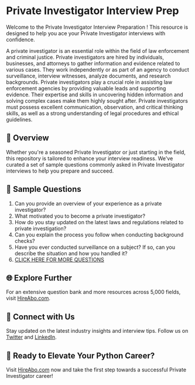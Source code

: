 # Private Investigator Interview Prep

Welcome to the Private Investigator Interview Preparation ! This resource is designed to help you ace your Private Investigator interviews with confidence.

A private investigator is an essential role within the field of law enforcement and criminal justice. Private investigators are hired by individuals, businesses, and attorneys to gather information and evidence related to various cases. They work independently or as part of an agency to conduct surveillance, interview witnesses, analyze documents, and research backgrounds. Private investigators play a crucial role in assisting law enforcement agencies by providing valuable leads and supporting evidence. Their expertise and skills in uncovering hidden information and solving complex cases make them highly sought after. Private investigators must possess excellent communication, observation, and critical thinking skills, as well as a strong understanding of legal procedures and ethical guidelines.

## 🚀 Overview

Whether you're a seasoned Private Investigator or just starting in the field, this repository is tailored to enhance your interview readiness. We've curated a set of sample questions commonly asked in Private Investigator interviews to help you prepare and succeed.

## 📝 Sample Questions

1. Can you provide an overview of your experience as a private investigator?
2. What motivated you to become a private investigator?
3. How do you stay updated on the latest laws and regulations related to private investigation?
4. Can you explain the process you follow when conducting background checks?
5. Have you ever conducted surveillance on a subject? If so, can you describe the situation and how you handled it?
6. [CLICK HERE FOR MORE QUESTIONS](https://hireabo.com/job/9_3_44/Private%20Investigator)

## 🌐 Explore Further

For an extensive question bank and more resources across 5,000 fields, visit [HireAbo.com](https://www.hireabo.com).

## 📱 Connect with Us

Stay updated on the latest industry insights and interview tips. Follow us on [Twitter](https://twitter.com/hireabo) and [LinkedIn](https://www.linkedin.com/in/hire-abo-3609972a8/).

## 🚀 Ready to Elevate Your Python Career?

Visit [HireAbo.com](https://www.hireabo.com) now and take the first step towards a successful Private Investigator career!
